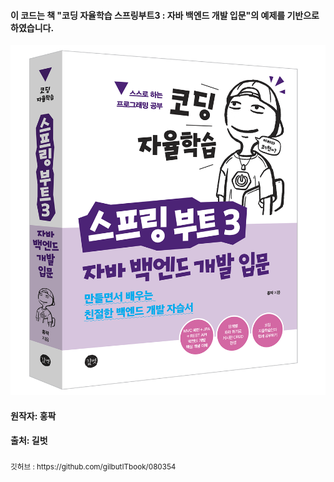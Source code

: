 #### 이 코드는 책 "코딩 자율학습 스프링부트3 : 자바 백엔드 개발 입문"의 예제를 기반으로 하였습니다.
![책](src/main/resources/images/codingimg1.png)

#### 원작자: 홍팍
#### 출처: 길벗
<sub>
깃허브 : https://github.com/gilbutITbook/080354 
</sub>


